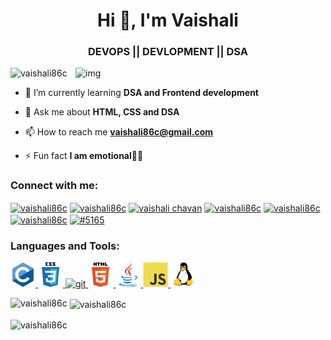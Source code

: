 <h1 align="center">Hi 👋, I'm Vaishali</h1>
<h3 align="center">DEVOPS || DEVLOPMENT || DSA </h3>
<img align="right" alt="img" width="400" src="https://i.pinimg.com/originals/b8/52/93/b852935a26257463d4d036b8d6f8e345.gif">

<p align="left"> <img src="https://komarev.com/ghpvc/?username=vaishali86c&label=Profile%20views&color=0e75b6&style=flat" alt="vaishali86c" /> </p>

- 🌱 I’m currently learning **DSA and Frontend development**

- 💬 Ask me about **HTML, CSS and DSA**

- 📫 How to reach me **vaishali86c@gmail.com**

- ⚡ Fun fact **I am emotional🥺🥺**

<h3 align="left">Connect with me:</h3>
<p align="left">
<a href="https://codepen.io/vaishali86c" target="blank"><img align="center" src="https://raw.githubusercontent.com/rahuldkjain/github-profile-readme-generator/master/src/images/icons/Social/codepen.svg" alt="vaishali86c" height="30" width="40" /></a>
<a href="https://twitter.com/vaishali86c" target="blank"><img align="center" src="https://raw.githubusercontent.com/rahuldkjain/github-profile-readme-generator/master/src/images/icons/Social/twitter.svg" alt="vaishali86c" height="30" width="40" /></a>
<a href="https://linkedin.com/in/vaishali chavan" target="blank"><img align="center" src="https://raw.githubusercontent.com/rahuldkjain/github-profile-readme-generator/master/src/images/icons/Social/linked-in-alt.svg" alt="vaishali chavan" height="30" width="40" /></a>
<a href="https://codesandbox.com/vaishali86c" target="blank"><img align="center" src="https://raw.githubusercontent.com/rahuldkjain/github-profile-readme-generator/master/src/images/icons/Social/codesandbox.svg" alt="vaishali86c" height="30" width="40" /></a>
<a href="https://instagram.com/vaishali86c" target="blank"><img align="center" src="https://raw.githubusercontent.com/rahuldkjain/github-profile-readme-generator/master/src/images/icons/Social/instagram.svg" alt="vaishali86c" height="30" width="40" /></a>
<a href="https://www.leetcode.com/vaishali86c" target="blank"><img align="center" src="https://raw.githubusercontent.com/rahuldkjain/github-profile-readme-generator/master/src/images/icons/Social/leet-code.svg" alt="vaishali86c" height="30" width="40" /></a>
<a href="https://discord.gg/#5165" target="blank"><img align="center" src="https://raw.githubusercontent.com/rahuldkjain/github-profile-readme-generator/master/src/images/icons/Social/discord.svg" alt="#5165" height="30" width="40" /></a>
</p>

<h3 align="left">Languages and Tools:</h3>
<p align="left"> <a href="https://www.cprogramming.com/" target="_blank" rel="noreferrer"> <img src="https://raw.githubusercontent.com/devicons/devicon/master/icons/c/c-original.svg" alt="c" width="40" height="40"/> </a> <a href="https://www.w3schools.com/css/" target="_blank" rel="noreferrer"> <img src="https://raw.githubusercontent.com/devicons/devicon/master/icons/css3/css3-original-wordmark.svg" alt="css3" width="40" height="40"/> </a> <a href="https://git-scm.com/" target="_blank" rel="noreferrer"> <img src="https://www.vectorlogo.zone/logos/git-scm/git-scm-icon.svg" alt="git" width="40" height="40"/> </a> <a href="https://www.w3.org/html/" target="_blank" rel="noreferrer"> <img src="https://raw.githubusercontent.com/devicons/devicon/master/icons/html5/html5-original-wordmark.svg" alt="html5" width="40" height="40"/> </a> <a href="https://www.java.com" target="_blank" rel="noreferrer"> <img src="https://raw.githubusercontent.com/devicons/devicon/master/icons/java/java-original.svg" alt="java" width="40" height="40"/> </a> <a href="https://developer.mozilla.org/en-US/docs/Web/JavaScript" target="_blank" rel="noreferrer"> <img src="https://raw.githubusercontent.com/devicons/devicon/master/icons/javascript/javascript-original.svg" alt="javascript" width="40" height="40"/> </a> <a href="https://www.linux.org/" target="_blank" rel="noreferrer"> <img src="https://raw.githubusercontent.com/devicons/devicon/master/icons/linux/linux-original.svg" alt="linux" width="40" height="40"/> </a> </p>

<p><img align="left" src="https://github-readme-stats.vercel.app/api/top-langs?username=vaishali86c&show_icons=true&locale=en&layout=compact" alt="vaishali86c" /></p>

<p>&nbsp;<img align="center" src="https://github-readme-stats.vercel.app/api?username=vaishali86c&show_icons=true&locale=en" alt="vaishali86c" /></p>

<p><img align="center" src="https://github-readme-streak-stats.herokuapp.com/?user=vaishali86c&" alt="vaishali86c" /></p>
